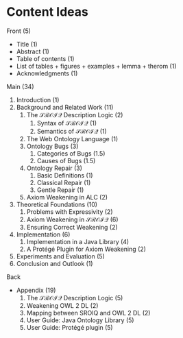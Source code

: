 # Content Ideas

Front (5)

- Title (1)
- Abstract (1)
- Table of contents (1)
- List of tables + figures + examples + lemma + therom (1)
- Acknowledgments (1)

Main (34)

1. Introduction (1)
2. Background and Related Work (11)
    1. The $\mathcal{SROIQ}$ Description Logic (2)
        1. Syntax of $\mathcal{SROIQ}$ (1)
        2. Semantics of $\mathcal{SROIQ}$ (1)
    2. The Web Ontology Language (1)
    3. Ontology Bugs (3)
        1. Categories of Bugs (1.5)
        2. Causes of Bugs (1.5)
    4. Ontology Repair (3)
        1. Basic Definitions (1)
        2. Classical Repair (1)
        3. Gentle Repair (1)
    5. Axiom Weakening in ALC (2)
3. Theoretical Foundations (10)
    1. Problems with Expressivity (2)
    2. Axiom Weakening in $\mathcal{SROIQ}$ (6)
    3. Ensuring Correct Weakening (2)
4. Implementation (6)
    1.  Implementation in a Java Library (4)
    2. A Protégé Plugin for Axiom Weakening (2)
5. Experiments and Evaluation (5)
6. Conclusion and Outlook (1)

Back

- Appendix (19)
    1. The $\mathcal{SROIQ}$ Description Logic (5)
    2. Weakening OWL 2 DL (2)
    3. Mapping between SROIQ and OWL 2 DL (2)
    4. User Guide: Java Ontology Library (5)
    5. User Guide: Protégé plugin (5)

